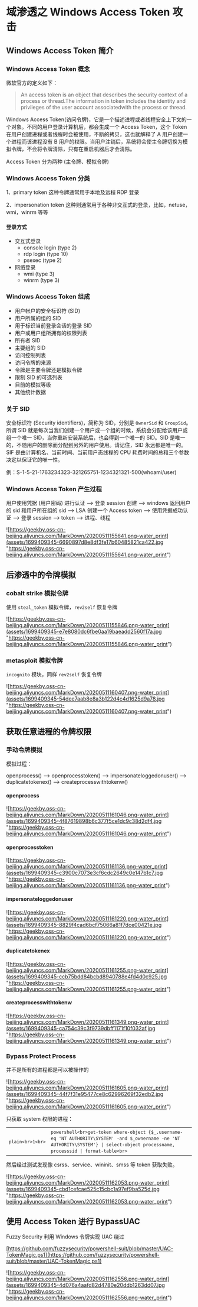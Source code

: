 
# [](#%E5%9F%9F%E6%B8%97%E9%80%8F%E4%B9%8B-windows-access-token-%E6%94%BB%E5%87%BB)域渗透之 Windows Access Token 攻击

## [](#windows-access-token-%E7%AE%80%E4%BB%8B)Windows Access Token 简介

### [](#windows-access-token-%E6%A6%82%E5%BF%B5)Windows Access Token 概念

微软官方的定义如下：

> An access token is an object that describes the security context of a process or thread.The information in token includes the identity and privileges of the user account associatedwith the process or thread.

Windows Access Token(访问令牌)，它是一个描述进程或者线程安全上下文的一个对象。不同的用户登录计算机后，都会生成一个 Access Token，这个 Token 在用户创建进程或者线程时会被使用，不断的拷贝，这也就解释了 A 用户创建一个进程而该进程没有 B 用户的权限。当用户注销后，系统将会使主令牌切换为模拟令牌，不会将令牌清除，只有在重启机器后才会清除。

Access Token 分为两种 (主令牌、模拟令牌)

### [](#windows-access-token-%E5%88%86%E7%B1%BB)Windows Access Token 分类

1、primary token 这种令牌通常用于本地及远程 RDP 登录

2、impersonation token 这种则通常用于各种非交互式的登录，比如，netuse，wmi，winrm 等等

#### [](#%E7%99%BB%E5%BD%95%E6%96%B9%E5%BC%8F)登录方式

-   交互式登录
    -   console login (type 2)
    -   rdp login (type 10)
    -   psexec (type 2)
-   网络登录
    -   wmi (type 3)
    -   winrm (type 3)

### [](#windows-access-token-%E7%BB%84%E6%88%90)Windows Access Token 组成

-   用户帐户的安全标识符 (SID)
-   用户所属的组的 SID
-   用于标识当前登录会话的登录 SID
-   用户或用户组所拥有的权限列表
-   所有者 SID
-   主要组的 SID
-   访问控制列表
-   访问令牌的来源
-   令牌是主要令牌还是模拟令牌
-   限制 SID 的可选列表
-   目前的模拟等级
-   其他统计数据

### [](#%E5%85%B3%E4%BA%8E-sid)关于 SID

安全标识符 (Security identifiers)，简称为 SID，分别是 `OwnerSid` 和 `GroupSid`。所谓 SID 就是每次当我们创建一个用户或一个组的时候，系统会分配给该用户或组一个唯一 SID，当你重新安装系统后，也会得到一个唯一的 SID。SID 是唯一的，不随用户的删除而分配到另外的用户使用。请记住，SID 永远都是唯一的。SIF 是由计算机名、当前时间、当前用户态线程的 CPU 耗费时间的总和三个参数决定以保证它的唯一性。

例：S-1-5-21-1763234323-321265751-1234321321-500(whoami/user)

### [](#windows-access-token-%E4%BA%A7%E7%94%9F%E8%BF%87%E7%A8%8B)Windows Access Token 产生过程

用户使用凭据 (用户密码) 进行认证 –> 登录 session 创建 –> windows 返回用户的 sid 和用户所在组的 sid –> LSA 创建一个 Access token —> 使用凭据成功认证 –> 登录 session —> token —> 进程、线程

![https://geekby.oss-cn-beijing.aliyuncs.com/MarkDown/20200511155641.png-water_print](assets/1699409345-6690897d8e8df3fe17b60485821ca422.jpg "https://geekby.oss-cn-beijing.aliyuncs.com/MarkDown/20200511155641.png-water_print")

## [](#%E5%90%8E%E6%B8%97%E9%80%8F%E4%B8%AD%E7%9A%84%E4%BB%A4%E7%89%8C%E6%A8%A1%E6%8B%9F)后渗透中的令牌模拟

### [](#cobalt-strike-%E6%A8%A1%E6%8B%9F%E4%BB%A4%E7%89%8C)cobalt strike 模拟令牌

使用 `steal_token` 模拟令牌，`rev2self` 恢复令牌

![https://geekby.oss-cn-beijing.aliyuncs.com/MarkDown/20200511155846.png-water_print](assets/1699409345-e7e8080dc6fbe0aa19baeadd2560f17a.jpg "https://geekby.oss-cn-beijing.aliyuncs.com/MarkDown/20200511155846.png-water_print")

### [](#metasploit-%E6%A8%A1%E6%8B%9F%E4%BB%A4%E7%89%8C)metasploit 模拟令牌

`incognito` 模块，同样 `rev2self` 恢复令牌

![https://geekby.oss-cn-beijing.aliyuncs.com/MarkDown/20200511160407.png-water_print](assets/1699409345-54dee7aab8e8a3b122d4c4d1625d9a78.jpg "https://geekby.oss-cn-beijing.aliyuncs.com/MarkDown/20200511160407.png-water_print")

## [](#%E8%8E%B7%E5%8F%96%E4%BB%BB%E6%84%8F%E8%BF%9B%E7%A8%8B%E7%9A%84%E4%BB%A4%E7%89%8C%E6%9D%83%E9%99%90)获取任意进程的令牌权限

### [](#%E6%89%8B%E5%8A%A8%E4%BB%A4%E7%89%8C%E6%A8%A1%E6%8B%9F)手动令牌模拟

模拟过程：

openprocess() –> openprocesstoken() –> impersonateloggedonuser() –> duplicatetokenex() –> createprocesswithtokenw()

#### [](#openprocess)openprocess

![https://geekby.oss-cn-beijing.aliyuncs.com/MarkDown/20200511161046.png-water_print](assets/1699409345-4f87619898b6c377f5ce1dc9c38d2df4.jpg "https://geekby.oss-cn-beijing.aliyuncs.com/MarkDown/20200511161046.png-water_print")

#### [](#openprocesstoken)openprocesstoken

![https://geekby.oss-cn-beijing.aliyuncs.com/MarkDown/20200511161136.png-water_print](assets/1699409345-c3900c7073e3cf6cdc2649c0e147b1c7.jpg "https://geekby.oss-cn-beijing.aliyuncs.com/MarkDown/20200511161136.png-water_print")

#### [](#impersonateloggedonuser)impersonateloggedonuser

![https://geekby.oss-cn-beijing.aliyuncs.com/MarkDown/20200511161220.png-water_print](assets/1699409345-8829f4cad6bcf75066a81f7dce00421e.jpg "https://geekby.oss-cn-beijing.aliyuncs.com/MarkDown/20200511161220.png-water_print")

#### [](#duplicatetokenex)duplicatetokenex

![https://geekby.oss-cn-beijing.aliyuncs.com/MarkDown/20200511161255.png-water_print](assets/1699409345-ccb75bdd84bcbd8940788e4fd4d0c925.jpg "https://geekby.oss-cn-beijing.aliyuncs.com/MarkDown/20200511161255.png-water_print")

#### [](#createprocesswithtokenw)createprocesswithtokenw

![https://geekby.oss-cn-beijing.aliyuncs.com/MarkDown/20200511161349.png-water_print](assets/1699409345-ca754c39c3f9739dbff1171f10f032af.jpg "https://geekby.oss-cn-beijing.aliyuncs.com/MarkDown/20200511161349.png-water_print")

### [](#bypass-protect-process)Bypass Protect Process

并不是所有的进程都是可以被操作的

![https://geekby.oss-cn-beijing.aliyuncs.com/MarkDown/20200511161605.png-water_print](assets/1699409345-44f7f31e95477ce8c62996269f32edb2.jpg "https://geekby.oss-cn-beijing.aliyuncs.com/MarkDown/20200511161605.png-water_print")

只获取 system 权限的进程：

|     |     |     |
| --- | --- | --- |
| ```plain<br>1<br>``` | ```powershell<br>get-token where-object {$_.username-eq 'NT AUTHORITY\SYSTEM' -and $_ownername -ne 'NT AUTHORITY\SYSTEM'} \| select-object processname, processsid \| format-table<br>``` |

然后经过测试发现像 csrss、service、wininit、smss 等 token 获取失败。

![https://geekby.oss-cn-beijing.aliyuncs.com/MarkDown/20200511162053.png-water_print](assets/1699409345-cbd1cefcae525c15cbc1a97ef9ba525d.jpg "https://geekby.oss-cn-beijing.aliyuncs.com/MarkDown/20200511162053.png-water_print")

## [](#%E4%BD%BF%E7%94%A8-access-token-%E8%BF%9B%E8%A1%8C-bypassuac)使用 Access Token 进行 BypassUAC

Fuzzy Security 利用 Windows 令牌实现 UAC 绕过

[https://github.com/fuzzysecurity/powershell-suit/blob/master/UAC-TokenMagic.ps1](https://github.com/fuzzysecurity/powershell-suit/blob/master/UAC-TokenMagic.ps1)

![https://geekby.oss-cn-beijing.aliyuncs.com/MarkDown/20200511162556.png-water_print](assets/1699409345-4d076a4aafd82d4780e20ddb1263dd07.jpg "https://geekby.oss-cn-beijing.aliyuncs.com/MarkDown/20200511162556.png-water_print")
